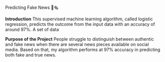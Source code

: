 Predicting Fake News 📑🗞️

**Introduction**
This supervised machine learning algorithm, called logistic regression, predicts the outcome from the input data with an accuracy of around 97%. A set of data

**Purpose of the Project**
People struggle to distinguish between authentic and fake news when there are several news pieces available on social media. Based on that, my algorithm performs at 97% accuracy in predicting both fake and true news.
